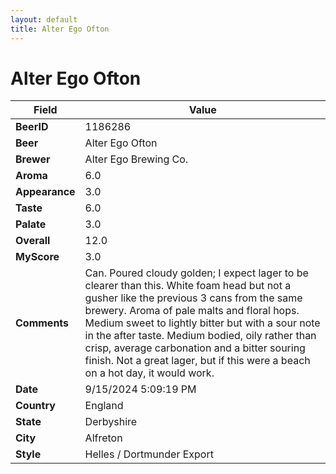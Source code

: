 ```yaml
---
layout: default
title: Alter Ego Ofton
---
```


# Alter Ego Ofton

| Field         | Value     |
|---------------|-----------|
| **BeerID** | 1186286 |
| **Beer** | Alter Ego Ofton |
| **Brewer** | Alter Ego Brewing Co. |
| **Aroma** | 6.0 |
| **Appearance** | 3.0 |
| **Taste** | 6.0 |
| **Palate** | 3.0 |
| **Overall** | 12.0 |
| **MyScore** | 3.0 |
| **Comments** | Can. Poured cloudy golden; I expect lager to be clearer than this. White foam head but not a gusher like the previous 3 cans from the same brewery. Aroma of pale malts and floral hops. Medium sweet to lightly bitter but with a sour note in the after taste. Medium bodied, oily rather than crisp, average carbonation and a bitter souring finish. Not a great lager, but if this were a beach on a hot day, it would work. |
| **Date** | 9/15/2024 5:09:19 PM |
| **Country** | England |
| **State** | Derbyshire |
| **City** | Alfreton |
| **Style** | Helles / Dortmunder Export |
